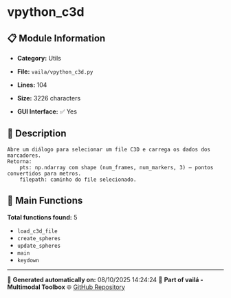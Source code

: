 # vpython_c3d

## 📋 Module Information

- **Category:** Utils
- **File:** `vaila/vpython_c3d.py`
- **Lines:** 104
- **Size:** 3226 characters


- **GUI Interface:** ✅ Yes

## 📖 Description


    Abre um diálogo para selecionar um file C3D e carrega os dados dos marcadores.
    Retorna:
        pts: np.ndarray com shape (num_frames, num_markers, 3) – pontos convertidos para metros.
        filepath: caminho do file selecionado.
    

## 🔧 Main Functions

**Total functions found:** 5

- `load_c3d_file`
- `create_spheres`
- `update_spheres`
- `main`
- `keydown`




---

📅 **Generated automatically on:** 08/10/2025 14:24:24
🔗 **Part of vailá - Multimodal Toolbox**
🌐 [GitHub Repository](https://github.com/vaila-multimodaltoolbox/vaila)
